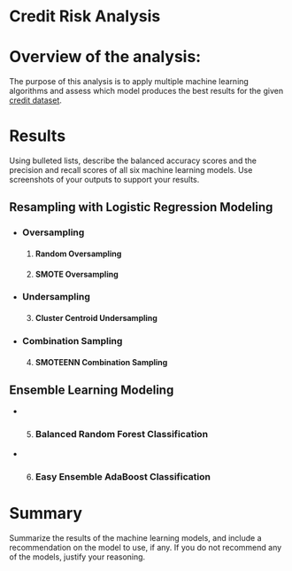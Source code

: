 # Credit Risk Analysis

# Overview of the analysis: 
The purpose of this analysis is to apply multiple machine learning algorithms and assess which model produces the best results for the given [credit dataset](https://github.com/nsmeltz/Credit_Risk_Analysis/blob/0f3846712b105e79d36c388d4bdbc2354fadf271/LoanStats_2019Q1.csv).

# Results 

Using bulleted lists, describe the balanced accuracy scores and the precision and recall scores of all six machine learning models. Use screenshots of your outputs to support your results.

## Resampling with Logistic Regression Modeling

- ### Oversampling
  1. #### Random Oversampling
  2. #### SMOTE Oversampling

- ### Undersampling
  3. #### Cluster Centroid Undersampling

- ### Combination Sampling  
  4. #### SMOTEENN Combination Sampling


## Ensemble Learning Modeling
  - 5. ### Balanced Random Forest Classification
  - 6. ### Easy Ensemble AdaBoost Classification

# Summary 

Summarize the results of the machine learning models, and include a recommendation on the model to use, if any. If you do not recommend any of the models, justify your reasoning.
